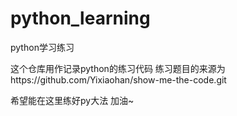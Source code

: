 # python_learning
python学习练习

这个仓库用作记录python的练习代码
练习题目的来源为https://github.com/Yixiaohan/show-me-the-code.git

希望能在这里练好py大法
加油~
